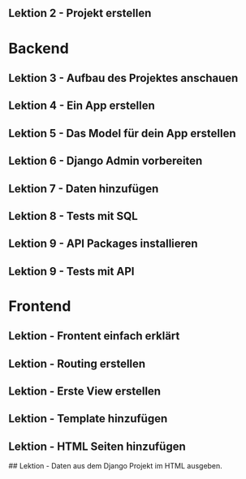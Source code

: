 ## Lektion 2 - Projekt erstellen

# Backend
## Lektion 3 - Aufbau des Projektes anschauen
## Lektion 4 - Ein App erstellen
## Lektion 5 - Das Model für dein App erstellen 
## Lektion 6 - Django Admin vorbereiten
## Lektion 7 - Daten hinzufügen
## Lektion 8 - Tests mit SQL
## Lektion 9 - API Packages installieren
## Lektion 9 - Tests mit API 


# Frontend 
## Lektion - Frontent einfach erklärt
## Lektion - Routing erstellen
## Lektion - Erste View erstellen
## Lektion - Template hinzufügen
## Lektion - HTML Seiten hinzufügen
## Lektion - Daten aus dem Django Projekt im HTML ausgeben.
